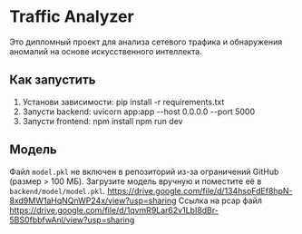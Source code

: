 # Traffic Analyzer
Это дипломный проект для анализа сетевого трафика и обнаружения аномалий на основе искусственного интеллекта.
## Как запустить
1.	Установи зависимости:
pip install -r requirements.txt
2.	Запусти backend:
uvicorn app:app --host 0.0.0.0 --port 5000
3.	Запусти frontend:
npm install
npm run dev
## Модель
Файл `model.pkl` не включен в репозиторий из-за ограничений GitHub (размер > 100 МБ). Загрузите модель вручную и поместите её в `backend/model/model.pkl`.
https://drive.google.com/file/d/134hsoFdEf8hpN-8xd9MW1aHqNQnWP24x/view?usp=sharing
Ссылка на pcap файл
https://drive.google.com/file/d/1qvmR9Lar62v1LbI8dBr-5BS0fbbfwAnl/view?usp=sharing
